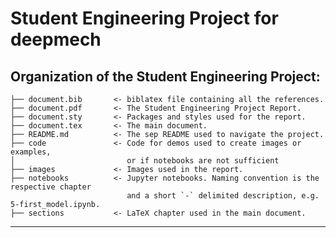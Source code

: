 # Student Engineering Project for deepmech

## Organization of the Student Engineering Project:

    ├── document.bib       <- biblatex file containing all the references.
    ├── document.pdf       <- The Student Engineering Project Report.
    ├── document.sty       <- Packages and styles used for the report.
    ├── document.tex       <- The main document.
    ├── README.md          <- The sep README used to navigate the project.
    ├── code               <- Code for demos used to create images or examples,
    │                         or if notebooks are not sufficient
    ├── images             <- Images used in the report.
    ├── notebooks          <- Jupyter notebooks. Naming convention is the respective chapter
                              and a short `-` delimited description, e.g. 5-first_model.ipynb.
    ├── sections           <- LaTeX chapter used in the main document.

---
